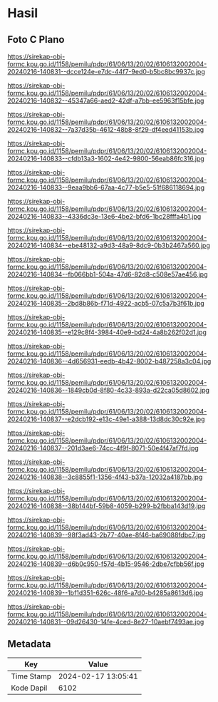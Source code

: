 # Hasil

## Foto C Plano

https://sirekap-obj-formc.kpu.go.id/1158/pemilu/pdpr/61/06/13/20/02/6106132002004-20240216-140831--dcce124e-e7dc-44f7-9ed0-b5bc8bc9937c.jpg

https://sirekap-obj-formc.kpu.go.id/1158/pemilu/pdpr/61/06/13/20/02/6106132002004-20240216-140832--45347a66-aed2-42df-a7bb-ee5963f15bfe.jpg

https://sirekap-obj-formc.kpu.go.id/1158/pemilu/pdpr/61/06/13/20/02/6106132002004-20240216-140832--7a37d35b-4612-48b8-8f29-df4eed41153b.jpg

https://sirekap-obj-formc.kpu.go.id/1158/pemilu/pdpr/61/06/13/20/02/6106132002004-20240216-140833--cfdb13a3-1602-4e42-9800-56eab86fc316.jpg

https://sirekap-obj-formc.kpu.go.id/1158/pemilu/pdpr/61/06/13/20/02/6106132002004-20240216-140833--9eaa9bb6-67aa-4c77-b5e5-51f686118694.jpg

https://sirekap-obj-formc.kpu.go.id/1158/pemilu/pdpr/61/06/13/20/02/6106132002004-20240216-140833--4336dc3e-13e6-4be2-bfd6-1bc28fffa4b1.jpg

https://sirekap-obj-formc.kpu.go.id/1158/pemilu/pdpr/61/06/13/20/02/6106132002004-20240216-140834--ebe48132-a9d3-48a9-8dc9-0b3b2467a560.jpg

https://sirekap-obj-formc.kpu.go.id/1158/pemilu/pdpr/61/06/13/20/02/6106132002004-20240216-140834--fb066bb1-504a-47d6-82d8-c508e57ae456.jpg

https://sirekap-obj-formc.kpu.go.id/1158/pemilu/pdpr/61/06/13/20/02/6106132002004-20240216-140835--2bd8b86b-f71d-4922-acb5-07c5a7b3f61b.jpg

https://sirekap-obj-formc.kpu.go.id/1158/pemilu/pdpr/61/06/13/20/02/6106132002004-20240216-140835--e129c8f4-3984-40e9-bd24-4a8b262f02d1.jpg

https://sirekap-obj-formc.kpu.go.id/1158/pemilu/pdpr/61/06/13/20/02/6106132002004-20240216-140836--4d656931-eedb-4b42-8002-b487258a3c04.jpg

https://sirekap-obj-formc.kpu.go.id/1158/pemilu/pdpr/61/06/13/20/02/6106132002004-20240216-140836--1849cb0d-8f80-4c33-893a-d22ca05d8602.jpg

https://sirekap-obj-formc.kpu.go.id/1158/pemilu/pdpr/61/06/13/20/02/6106132002004-20240216-140837--e2dcb192-e13c-49e1-a388-13d8dc30c92e.jpg

https://sirekap-obj-formc.kpu.go.id/1158/pemilu/pdpr/61/06/13/20/02/6106132002004-20240216-140837--201d3ae6-74cc-4f9f-8071-50e4f47af7fd.jpg

https://sirekap-obj-formc.kpu.go.id/1158/pemilu/pdpr/61/06/13/20/02/6106132002004-20240216-140838--3c8855f1-1356-4f43-b37a-12032a4187bb.jpg

https://sirekap-obj-formc.kpu.go.id/1158/pemilu/pdpr/61/06/13/20/02/6106132002004-20240216-140838--38b144bf-59b8-4059-b299-b2fbba143d19.jpg

https://sirekap-obj-formc.kpu.go.id/1158/pemilu/pdpr/61/06/13/20/02/6106132002004-20240216-140839--98f3ad43-2b77-40ae-8f46-ba69088fdbc7.jpg

https://sirekap-obj-formc.kpu.go.id/1158/pemilu/pdpr/61/06/13/20/02/6106132002004-20240216-140839--d6b0c950-f57d-4b15-9546-2dbe7cfbb56f.jpg

https://sirekap-obj-formc.kpu.go.id/1158/pemilu/pdpr/61/06/13/20/02/6106132002004-20240216-140839--1bf1d351-626c-48f6-a7d0-b4285a8613d6.jpg

https://sirekap-obj-formc.kpu.go.id/1158/pemilu/pdpr/61/06/13/20/02/6106132002004-20240216-140831--09d26430-14fe-4ced-8e27-10aebf7493ae.jpg


## Metadata

| Key        | Value               |
| ---------- | ------------------- |
| Time Stamp | 2024-02-17 13:05:41 |
| Kode Dapil | 6102                |



